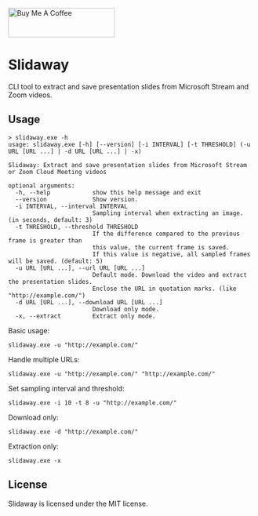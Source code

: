 <a href="https://www.buymeacoffee.com/nunawa" target="_blank"><img src="https://cdn.buymeacoffee.com/buttons/v2/default-yellow.png" alt="Buy Me A Coffee" style="height: 60px !important;width: 217px !important;" ></a>

# Slidaway

CLI tool to extract and save presentation slides from Microsoft Stream and Zoom videos.

## Usage

```
> slidaway.exe -h
usage: slidaway.exe [-h] [--version] [-i INTERVAL] [-t THRESHOLD] (-u URL [URL ...] | -d URL [URL ...] | -x)

Slidaway: Extract and save presentation slides from Microsoft Stream or Zoom Cloud Meeting videos

optional arguments:
  -h, --help            show this help message and exit
  --version             Show version.
  -i INTERVAL, --interval INTERVAL
                        Sampling interval when extracting an image. (in seconds, default: 3)
  -t THRESHOLD, --threshold THRESHOLD
                        If the difference compared to the previous frame is greater than 
                        this value, the current frame is saved. 
                        If this value is negative, all sampled frames will be saved. (default: 5)
  -u URL [URL ...], --url URL [URL ...]
                        Default mode. Download the video and extract the presentation slides. 
                        Enclose the URL in quotation marks. (like "http://example.com/")
  -d URL [URL ...], --download URL [URL ...]
                        Download only mode.
  -x, --extract         Extract only mode.
```

Basic usage:
```
slidaway.exe -u "http://example.com/"
```

Handle multiple URLs:
```
slidaway.exe -u "http://example.com/" "http://example.com/"
```

Set sampling interval and threshold:
```
slidaway.exe -i 10 -t 8 -u "http://example.com/"
```

Download only:
```
slidaway.exe -d "http://example.com/"
```

Extraction only:
```
slidaway.exe -x
```

## License

Slidaway is licensed under the MIT license.
